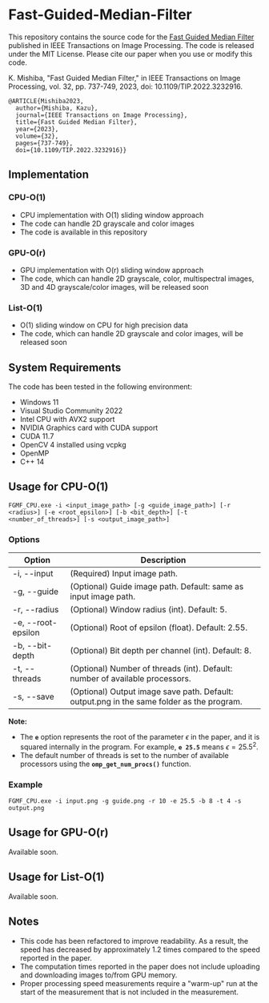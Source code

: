 # Fast-Guided-Median-Filter

This repository contains the source code for the [Fast Guided Median Filter](https://ieeexplore.ieee.org/document/10007858) published in IEEE Transactions on Image Processing.
The code is released under the MIT License.
Please cite our paper when you use or modify this code.

K. Mishiba, "Fast Guided Median Filter," in IEEE Transactions on Image Processing, vol. 32, pp. 737-749, 2023, doi: 10.1109/TIP.2022.3232916.

```
@ARTICLE{Mishiba2023,
  author={Mishiba, Kazu},
  journal={IEEE Transactions on Image Processing}, 
  title={Fast Guided Median Filter}, 
  year={2023},
  volume={32},
  pages={737-749},
  doi={10.1109/TIP.2022.3232916}}

```

## Implementation
### CPU-O(1)
- CPU implementation with O(1) sliding window approach
- The code can handle 2D grayscale and color images
- The code is available in this repository
### GPU-O(r)
- GPU implementation with O(r) sliding window approach
- The code, which can handle 2D grayscale, color, multispectral images, 3D and 4D grayscale/color images, will be released soon
### List-O(1)
- O(1) sliding window on CPU for high precision data
- The code, which can handle 2D grayscale and color images, will be released soon

## System Requirements
The code has been tested in the following environment:
- Windows 11
- Visual Studio Community 2022
- Intel CPU with AVX2 support
- NVIDIA Graphics card with CUDA support
- CUDA 11.7
- OpenCV 4 installed using vcpkg
- OpenMP
- C++ 14


## Usage for CPU-O(1)

```
FGMF_CPU.exe -i <input_image_path> [-g <guide_image_path>] [-r <radius>] [-e <root_epsilon>] [-b <bit_depth>] [-t <number_of_threads>] [-s <output_image_path>]

```

### Options

| Option | Description |
| --- | --- |
| -i, --input | (Required) Input image path. |
| -g, --guide | (Optional) Guide image path. Default: same as input image path. |
| -r, --radius | (Optional) Window radius (int). Default: 5. |
| -e, --root-epsilon | (Optional) Root of epsilon (float). Default: 2.55. |
| -b, --bit-depth | (Optional) Bit depth per channel (int). Default: 8. |
| -t, --threads | (Optional) Number of threads (int). Default: number of available processors. |
| -s, --save | (Optional) Output image save path. Default: output.png in the same folder as the program. |


**Note:**

- The **`e`** option represents the root of the parameter $\epsilon$ in the paper, and it is squared internally in the program. For example, **`e 25.5`** means $\epsilon = 25.5^2$.
- The default number of threads is set to the number of available processors using the **`omp_get_num_procs()`** function.

### Example

```
FGMF_CPU.exe -i input.png -g guide.png -r 10 -e 25.5 -b 8 -t 4 -s output.png

```


## Usage for GPU-O(r)
Available soon.

## Usage for List-O(1)
Available soon.


## Notes
- This code has been refactored to improve readability. As a result, the speed has decreased by approximately 1.2 times compared to the speed reported in the paper.
- The computation times reported in the paper does not include uploading and downloading images to/from GPU memory.
- Proper processing speed measurements require a "warm-up" run at the start of the measurement that is not included in the measurement.